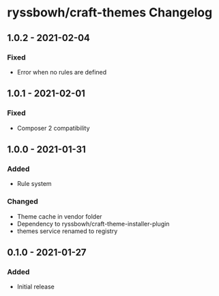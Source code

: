 # ryssbowh/craft-themes Changelog

## 1.0.2 - 2021-02-04
### Fixed
- Error when no rules are defined

## 1.0.1 - 2021-02-01
### Fixed
- Composer 2 compatibility

## 1.0.0 - 2021-01-31
### Added
- Rule system

### Changed
- Theme cache in vendor folder
- Dependency to ryssbowh/craft-theme-installer-plugin
- themes service renamed to registry

## 0.1.0 - 2021-01-27
### Added
- Initial release